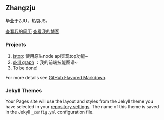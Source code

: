 ## Zhangzju

毕业于ZJU，热衷JS。

[查看我的简历](http://zhangzju.github.io/mysummary/)  [查看我的博客](http://zhangzju.github.io/blog/)

### Projects

1. [jstop](http://zhangzju.github.io/jstop/): 使用原生node api实现top功能~
2. [skill graph](http://zhangzju.github.io/skillgraph/) ：我的前端技能图谱~
3. To be done!

For more details see [GitHub Flavored Markdown](https://guides.github.com/features/mastering-markdown/).

### Jekyll Themes

Your Pages site will use the layout and styles from the Jekyll theme you have selected in your [repository settings](https://github.com/zhangzju/zhangzju.github.io/settings). The name of this theme is saved in the Jekyll `_config.yml` configuration file.

